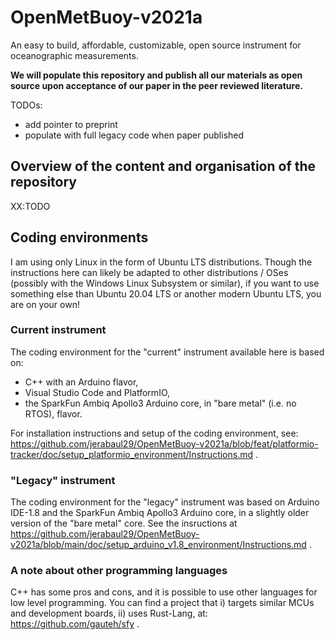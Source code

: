 # OpenMetBuoy-v2021a

An easy to build, affordable, customizable, open source instrument for oceanographic measurements.

**We will populate this repository and publish all our materials as open source upon acceptance of our paper in the peer reviewed literature.**

TODOs:
- add pointer to preprint
- populate with full legacy code when paper published

## Overview of the content and organisation of the repository

XX:TODO

## Coding environments

I am using only Linux in the form of Ubuntu LTS distributions. Though the instructions here can likely be adapted to other distributions / OSes (possibly with the Windows Linux Subsystem or similar), if you want to use something else than Ubuntu 20.04 LTS or another modern Ubuntu LTS, you are on your own!

### Current instrument

The coding environment for the "current" instrument available here is based on:

- C++ with an Arduino flavor,
- Visual Studio Code and PlatformIO,
- the SparkFun Ambiq Apollo3 Arduino core, in "bare metal" (i.e. no RTOS), flavor.

For installation instructions and setup of the coding environment, see: https://github.com/jerabaul29/OpenMetBuoy-v2021a/blob/feat/platformio-tracker/doc/setup_platformio_environment/Instructions.md .

### "Legacy" instrument

The coding environment for the "legacy" instrument was based on Arduino IDE-1.8 and the SparkFun Ambiq Apollo3 Arduino core, in a slightly older version of the "bare metal" core. See the insructions at https://github.com/jerabaul29/OpenMetBuoy-v2021a/blob/main/doc/setup_arduino_v1.8_environment/Instructions.md .

### A note about other programming languages

C++ has some pros and cons, and it is possible to use other languages for low level programming. You can find a project that i) targets similar MCUs and development boards, ii) uses Rust-Lang, at: https://github.com/gauteh/sfy .
